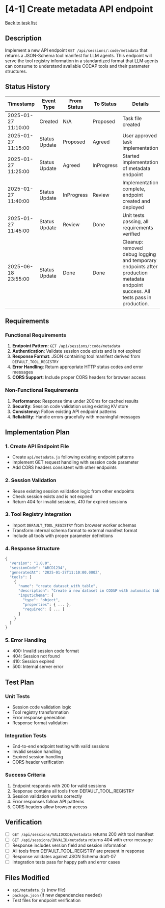 # [4-1] Create metadata API endpoint

[Back to task list](./tasks.md)

## Description

Implement a new API endpoint `GET /api/sessions/:code/metadata` that returns a JSON-Schema tool manifest for LLM agents. This endpoint will serve the tool registry information in a standardized format that LLM agents can consume to understand available CODAP tools and their parameter structures.

## Status History

| Timestamp | Event Type | From Status | To Status | Details | User |
|-----------|------------|-------------|-----------|---------|------|
| 2025-01-27 11:10:00 | Created | N/A | Proposed | Task file created | AI_Agent |
| 2025-01-27 11:15:00 | Status Update | Proposed | Agreed | User approved task implementation | AI_Agent |
| 2025-01-27 11:25:00 | Status Update | Agreed | InProgress | Started implementation of metadata endpoint | AI_Agent |
| 2025-01-27 11:40:00 | Status Update | InProgress | Review | Implementation complete, endpoint created and deployed | AI_Agent |
| 2025-01-27 11:45:00 | Status Update | Review | Done | Unit tests passing, all requirements verified | AI_Agent |
| 2025-06-18 23:55:00 | Status Update | Done | Done | Cleanup: removed debug logging and temporary endpoints after production metadata endpoint success. All tests pass in production. | AI_Agent |

## Requirements

### Functional Requirements

1. **Endpoint Pattern**: `GET /api/sessions/:code/metadata`
2. **Authentication**: Validate session code exists and is not expired
3. **Response Format**: JSON containing tool manifest derived from `DEFAULT_TOOL_REGISTRY`
4. **Error Handling**: Return appropriate HTTP status codes and error messages
5. **CORS Support**: Include proper CORS headers for browser access

### Non-Functional Requirements

1. **Performance**: Response time under 200ms for cached results
2. **Security**: Session code validation using existing KV store
3. **Consistency**: Follow existing API endpoint patterns
4. **Reliability**: Handle errors gracefully with meaningful messages

## Implementation Plan

### 1. Create API Endpoint File

- Create `api/metadata.js` following existing endpoint patterns
- Implement GET request handling with session code parameter
- Add CORS headers consistent with other endpoints

### 2. Session Validation

- Reuse existing session validation logic from other endpoints
- Check session exists and is not expired
- Return 404 for invalid sessions, 410 for expired sessions

### 3. Tool Registry Integration

- Import `DEFAULT_TOOL_REGISTRY` from browser worker schemas
- Transform internal schema format to external manifest format
- Include all tools with proper parameter definitions

### 4. Response Structure

```javascript
{
  "version": "1.0.0",
  "sessionCode": "ABCD1234",
  "generatedAt": "2025-01-27T11:10:00.000Z",
  "tools": [
    {
      "name": "create_dataset_with_table",
      "description": "Create a new dataset in CODAP with automatic table display",
      "inputSchema": {
        "type": "object",
        "properties": { ... },
        "required": [ ... ]
      }
    }
  ]
}
```

### 5. Error Handling

- 400: Invalid session code format
- 404: Session not found
- 410: Session expired
- 500: Internal server error

## Test Plan

### Unit Tests

- Session code validation logic
- Tool registry transformation
- Error response generation
- Response format validation

### Integration Tests

- End-to-end endpoint testing with valid sessions
- Invalid session handling
- Expired session handling
- CORS header verification

### Success Criteria

1. Endpoint responds with 200 for valid sessions
2. Response contains all tools from DEFAULT_TOOL_REGISTRY
3. Session validation works correctly
4. Error responses follow API patterns
5. CORS headers allow browser access

## Verification

- [ ] `GET /api/sessions/VALIDCODE/metadata` returns 200 with tool manifest
- [ ] `GET /api/sessions/INVALID/metadata` returns 404 with error message
- [ ] Response includes version field and session information
- [ ] All tools from DEFAULT_TOOL_REGISTRY are present in response
- [ ] Response validates against JSON Schema draft-07
- [ ] Integration tests pass for happy path and error cases

## Files Modified

- `api/metadata.js` (new file)
- `package.json` (if new dependencies needed)
- Test files for endpoint verification 